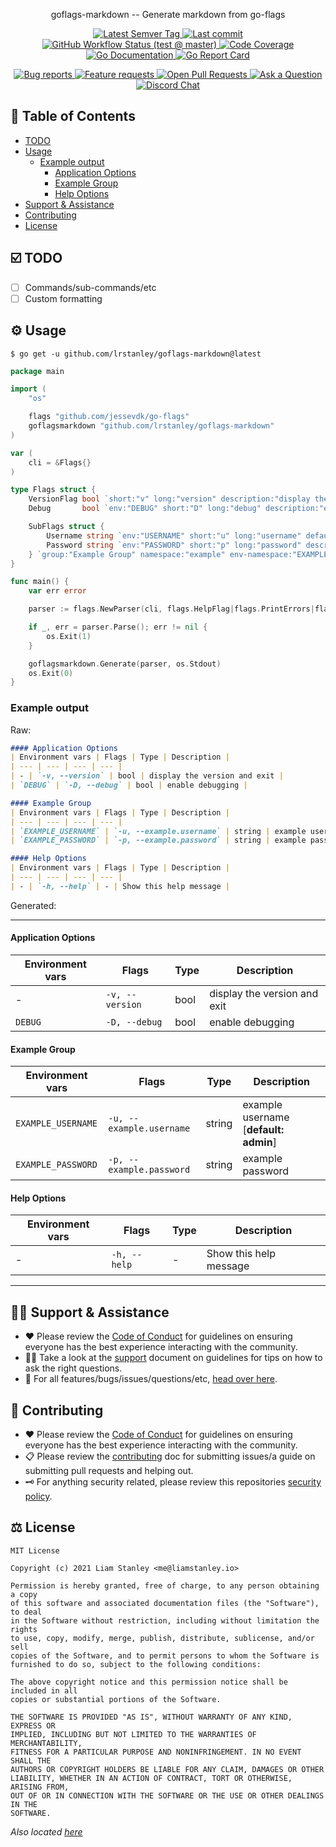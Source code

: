 <!-- template:begin:header -->
<!-- do not edit anything in this "template" block, its auto-generated -->
<p align="center">goflags-markdown -- Generate markdown from go-flags</p>
<p align="center">
  <a href="https://github.com/lrstanley/goflags-markdown/tags">
    <img title="Latest Semver Tag" src="https://img.shields.io/github/v/tag/lrstanley/goflags-markdown?style=flat-square">
  </a>
  <a href="https://github.com/lrstanley/goflags-markdown/commits/master">
    <img title="Last commit" src="https://img.shields.io/github/last-commit/lrstanley/goflags-markdown?style=flat-square">
  </a>


  <a href="https://github.com/lrstanley/goflags-markdown/actions?query=workflow%3Atest+event%3Apush">
    <img title="GitHub Workflow Status (test @ master)" src="https://img.shields.io/github/workflow/status/lrstanley/goflags-markdown/test/master?label=test&style=flat-square&event=push">
  </a>

  <a href="https://codecov.io/gh/lrstanley/goflags-markdown">
    <img title="Code Coverage" src="https://img.shields.io/codecov/c/github/lrstanley/goflags-markdown/master?style=flat-square">
  </a>

  <a href="https://pkg.go.dev/github.com/lrstanley/goflags-markdown">
    <img title="Go Documentation" src="https://pkg.go.dev/badge/github.com/lrstanley/goflags-markdown?style=flat-square">
  </a>
  <a href="https://goreportcard.com/report/github.com/lrstanley/goflags-markdown">
    <img title="Go Report Card" src="https://goreportcard.com/badge/github.com/lrstanley/goflags-markdown?style=flat-square">
  </a>
</p>
<p align="center">
  <a href="https://github.com/lrstanley/goflags-markdown/issues?q=is:open+is:issue+label:bug">
    <img title="Bug reports" src="https://img.shields.io/github/issues/lrstanley/goflags-markdown/bug?label=issues&style=flat-square">
  </a>
  <a href="https://github.com/lrstanley/goflags-markdown/issues?q=is:open+is:issue+label:enhancement">
    <img title="Feature requests" src="https://img.shields.io/github/issues/lrstanley/goflags-markdown/enhancement?label=feature%20requests&style=flat-square">
  </a>
  <a href="https://github.com/lrstanley/goflags-markdown/pulls">
    <img title="Open Pull Requests" src="https://img.shields.io/github/issues-pr/lrstanley/goflags-markdown?label=prs&style=flat-square">
  </a>
  <a href="https://github.com/lrstanley/goflags-markdown/discussions/new?category=q-a">
    <img title="Ask a Question" src="https://img.shields.io/badge/support-ask_a_question!-blue?style=flat-square">
  </a>
  <a href="https://liam.sh/chat"><img src="https://img.shields.io/badge/discord-bytecord-blue.svg?style=flat-square" title="Discord Chat"></a>
</p>
<!-- template:end:header -->

<!-- template:begin:toc -->
<!-- do not edit anything in this "template" block, its auto-generated -->
## :link: Table of Contents

  - [TODO](#ballot_box_with_check-todo)
  - [Usage](#gear-usage)
    - [Example output](#example-output)
      - [Application Options](#application-options)
      - [Example Group](#example-group)
      - [Help Options](#help-options)
  - [Support &amp; Assistance](#raising_hand_man-support--assistance)
  - [Contributing](#handshake-contributing)
  - [License](#balance_scale-license)
<!-- template:end:toc -->

## :ballot_box_with_check: TODO

- [ ] Commands/sub-commands/etc
- [ ] Custom formatting

## :gear: Usage

<!-- template:begin:goget -->
<!-- do not edit anything in this "template" block, its auto-generated -->
```console
$ go get -u github.com/lrstanley/goflags-markdown@latest
```
<!-- template:end:goget -->

```go
package main

import (
	"os"

	flags "github.com/jessevdk/go-flags"
	goflagsmarkdown "github.com/lrstanley/goflags-markdown"
)

var (
	cli = &Flags{}
)

type Flags struct {
	VersionFlag bool `short:"v" long:"version" description:"display the version and exit"`
	Debug       bool `env:"DEBUG" short:"D" long:"debug" description:"enable debugging"`

	SubFlags struct {
		Username string `env:"USERNAME" short:"u" long:"username" default:"admin" description:"example username"`
		Password string `env:"PASSWORD" short:"p" long:"password" description:"example password"`
	} `group:"Example Group" namespace:"example" env-namespace:"EXAMPLE"`
}

func main() {
	var err error

	parser := flags.NewParser(cli, flags.HelpFlag|flags.PrintErrors|flags.PassDoubleDash)

	if _, err = parser.Parse(); err != nil {
		os.Exit(1)
	}

	goflagsmarkdown.Generate(parser, os.Stdout)
	os.Exit(0)
}
```

### Example output

Raw:

```markdown
#### Application Options
| Environment vars | Flags | Type | Description |
| --- | --- | --- | --- |
| - | `-v, --version` | bool | display the version and exit |
| `DEBUG` | `-D, --debug` | bool | enable debugging |

#### Example Group
| Environment vars | Flags | Type | Description |
| --- | --- | --- | --- |
| `EXAMPLE_USERNAME` | `-u, --example.username` | string | example username [**default: admin**] |
| `EXAMPLE_PASSWORD` | `-p, --example.password` | string | example password |

#### Help Options
| Environment vars | Flags | Type | Description |
| --- | --- | --- | --- |
| - | `-h, --help` | - | Show this help message |
```

Generated:

------------

#### Application Options
| Environment vars | Flags | Type | Description |
| --- | --- | --- | --- |
| - | `-v, --version` | bool | display the version and exit |
| `DEBUG` | `-D, --debug` | bool | enable debugging |

#### Example Group
| Environment vars | Flags | Type | Description |
| --- | --- | --- | --- |
| `EXAMPLE_USERNAME` | `-u, --example.username` | string | example username [**default: admin**] |
| `EXAMPLE_PASSWORD` | `-p, --example.password` | string | example password |

#### Help Options
| Environment vars | Flags | Type | Description |
| --- | --- | --- | --- |
| - | `-h, --help` | - | Show this help message |

------------

<!-- template:begin:support -->
<!-- do not edit anything in this "template" block, its auto-generated -->
## :raising_hand_man: Support & Assistance

   * :heart: Please review the [Code of Conduct](.github/CODE_OF_CONDUCT.md) for
     guidelines on ensuring everyone has the best experience interacting with
     the community.
   * :raising_hand_man: Take a look at the [support](.github/SUPPORT.md) document on
     guidelines for tips on how to ask the right questions.
   * :lady_beetle: For all features/bugs/issues/questions/etc, [head over here](https://github.com/lrstanley/goflags-markdown/issues/new/choose).
<!-- template:end:support -->

<!-- template:begin:contributing -->
<!-- do not edit anything in this "template" block, its auto-generated -->
## :handshake: Contributing

   * :heart: Please review the [Code of Conduct](.github/CODE_OF_CONDUCT.md) for guidelines
     on ensuring everyone has the best experience interacting with the
	   community.
   * :clipboard: Please review the [contributing](.github/CONTRIBUTING.md) doc for submitting
     issues/a guide on submitting pull requests and helping out.
   * :old_key: For anything security related, please review this repositories [security policy](https://github.com/lrstanley/goflags-markdown/security/policy).
<!-- template:end:contributing -->

<!-- template:begin:license -->
<!-- do not edit anything in this "template" block, its auto-generated -->
## :balance_scale: License

```
MIT License

Copyright (c) 2021 Liam Stanley <me@liamstanley.io>

Permission is hereby granted, free of charge, to any person obtaining a copy
of this software and associated documentation files (the "Software"), to deal
in the Software without restriction, including without limitation the rights
to use, copy, modify, merge, publish, distribute, sublicense, and/or sell
copies of the Software, and to permit persons to whom the Software is
furnished to do so, subject to the following conditions:

The above copyright notice and this permission notice shall be included in all
copies or substantial portions of the Software.

THE SOFTWARE IS PROVIDED "AS IS", WITHOUT WARRANTY OF ANY KIND, EXPRESS OR
IMPLIED, INCLUDING BUT NOT LIMITED TO THE WARRANTIES OF MERCHANTABILITY,
FITNESS FOR A PARTICULAR PURPOSE AND NONINFRINGEMENT. IN NO EVENT SHALL THE
AUTHORS OR COPYRIGHT HOLDERS BE LIABLE FOR ANY CLAIM, DAMAGES OR OTHER
LIABILITY, WHETHER IN AN ACTION OF CONTRACT, TORT OR OTHERWISE, ARISING FROM,
OUT OF OR IN CONNECTION WITH THE SOFTWARE OR THE USE OR OTHER DEALINGS IN THE
SOFTWARE.
```

_Also located [here](LICENSE)_
<!-- template:end:license -->
